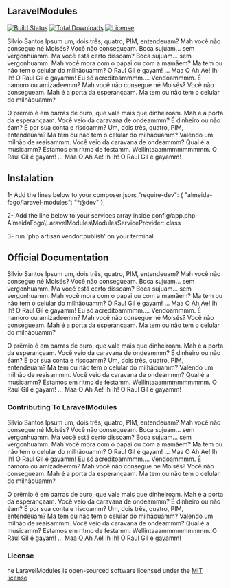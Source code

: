 ## LaravelModules

[![Build Status](https://travis-ci.org/almeida-fogo/laravel-modules.svg)](https://travis-ci.org/almeida-fogo)
[![Total Downloads](https://poser.pugx.org/laravel/framework/downloads.svg)](https://packagist.org/packages/laravel/framework)
[![License](https://poser.pugx.org/laravel/framework/license.svg)](https://packagist.org/packages/laravel/framework)

Silvio Santos Ipsum um, dois três, quatro, PIM, entendeuam? Mah você não consegue né Moisés? Você não consegueam. Boca sujuam... sem vergonhuamm. Ma você está certo dissoam? Boca sujuam... sem vergonhuamm. Mah você mora com o papai ou com a mamãem? Ma tem ou não tem o celular do milhãouamm? O Raul Gil é gayam! ... Maa O Ah Ae! Ih Ih! O Raul Gil é gayamm! Eu só acreditoammmm.... Vendoammmm. É namoro ou amizadeemm? Mah você não consegue né Moisés? Você não consegueam. Mah é a porta da esperançaam. Ma tem ou não tem o celular do milhãouamm?

 O prêmio é em barras de ouro, que vale mais que dinheiroam. Mah é a porta da esperançaam. Você veio da caravana de ondeammm? É dinheiro ou não éam? É por sua conta e riscoamm? Um, dois três, quatro, PIM, entendeuam? Ma tem ou não tem o celular do milhãouamm? Valendo um milhão de reaisammm. Você veio da caravana de ondeammm? Qual é a musicamm? Estamos em ritmo de festamm. Wellintaaammmmmmmmm. O Raul Gil é gayam! ... Maa O Ah Ae! Ih Ih! O Raul Gil é gayamm!

## Instalation

1- Add the lines below to your composer.json:
    "require-dev": {
        "almeida-fogo/laravel-modules": "*@dev"
    },

2- Add the line below to your services array inside config/app.php:
    AlmeidaFogo\LaravelModules\ModulesServiceProvider::class

3- run 'php artisan vendor:publish' on your terminal.

## Official Documentation

Silvio Santos Ipsum um, dois três, quatro, PIM, entendeuam? Mah você não consegue né Moisés? Você não consegueam. Boca sujuam... sem vergonhuamm. Ma você está certo dissoam? Boca sujuam... sem vergonhuamm. Mah você mora com o papai ou com a mamãem? Ma tem ou não tem o celular do milhãouamm? O Raul Gil é gayam! ... Maa O Ah Ae! Ih Ih! O Raul Gil é gayamm! Eu só acreditoammmm.... Vendoammmm. É namoro ou amizadeemm? Mah você não consegue né Moisés? Você não consegueam. Mah é a porta da esperançaam. Ma tem ou não tem o celular do milhãouamm?

 O prêmio é em barras de ouro, que vale mais que dinheiroam. Mah é a porta da esperançaam. Você veio da caravana de ondeammm? É dinheiro ou não éam? É por sua conta e riscoamm? Um, dois três, quatro, PIM, entendeuam? Ma tem ou não tem o celular do milhãouamm? Valendo um milhão de reaisammm. Você veio da caravana de ondeammm? Qual é a musicamm? Estamos em ritmo de festamm. Wellintaaammmmmmmmm. O Raul Gil é gayam! ... Maa O Ah Ae! Ih Ih! O Raul Gil é gayamm!

### Contributing To LaravelModules

Silvio Santos Ipsum um, dois três, quatro, PIM, entendeuam? Mah você não consegue né Moisés? Você não consegueam. Boca sujuam... sem vergonhuamm. Ma você está certo dissoam? Boca sujuam... sem vergonhuamm. Mah você mora com o papai ou com a mamãem? Ma tem ou não tem o celular do milhãouamm? O Raul Gil é gayam! ... Maa O Ah Ae! Ih Ih! O Raul Gil é gayamm! Eu só acreditoammmm.... Vendoammmm. É namoro ou amizadeemm? Mah você não consegue né Moisés? Você não consegueam. Mah é a porta da esperançaam. Ma tem ou não tem o celular do milhãouamm?

 O prêmio é em barras de ouro, que vale mais que dinheiroam. Mah é a porta da esperançaam. Você veio da caravana de ondeammm? É dinheiro ou não éam? É por sua conta e riscoamm? Um, dois três, quatro, PIM, entendeuam? Ma tem ou não tem o celular do milhãouamm? Valendo um milhão de reaisammm. Você veio da caravana de ondeammm? Qual é a musicamm? Estamos em ritmo de festamm. Wellintaaammmmmmmmm. O Raul Gil é gayam! ... Maa O Ah Ae! Ih Ih! O Raul Gil é gayamm!

### License

he LaravelModules is open-sourced software licensed under the [MIT license](http://opensource.org/licenses/MIT)
